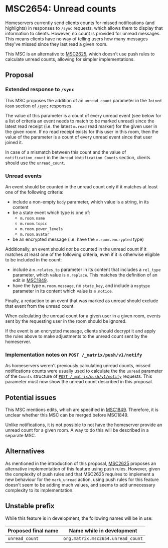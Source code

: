 # MSC2654: Unread counts

Homeservers currently send clients counts for missed notifications (and
highlights) in responses to `/sync` requests, which allows them to display that
information to clients. However, no count is provided for unread messages. This
means clients have no way of telling users how many messages they've missed
since they last read a given room.

This MSC is an alternative to
[MSC2625](https://github.com/matrix-org/matrix-doc/pull/2625), which doesn't use
push rules to calculate unread counts, allowing for simpler implementations.


## Proposal


### Extended response to `/sync`

This MSC proposes the addition of an `unread_count` parameter in the `Joined
Room` section of
[`/sync`](https://matrix.org/docs/spec/client_server/r0.6.1#get-matrix-client-r0-sync)
responses.

The value of this parameter is a count of every unread event (see below for a
list of criteria an event needs to match to be marked unread) since the latest
read receipt (i.e. the latest `m.read` read marker) for the given user in the
given room. If no read receipt exists for this user in this room, then the value
of the parameter is a count of every unread event since that user joined it.

In case of a mismatch between this count and the value of `notification_count`
in the `Unread Notification Counts` section, clients should use the
`unread_count`.


### Unread events

An event should be counted in the unread count only if it matches at least one
of the following criteria:

* include a non-empty `body` parameter, which value is a string, in its content
* be a state event which type is one of:
    * `m.room.name`
    * `m.room.topic`
    * `m.room.power_levels`
    * `m.room.avatar`
* be an encrypted message (i.e. have the `m.room.encrypted` type)

Additionally, an event should _not_ be counted in the unread count if it matches
at least one of the following criteria, even if it is otherwise eligible to be
included in the count:

* include a `m.relates_to` parameter in its content that includes a `rel_type`
  parameter, which value is `m.replace`. This matches the definition of an edit
  in [MSC1849](https://github.com/matrix-org/matrix-doc/pull/1849).
* have the type `m.room.message`, no `state_key`, and include a `msgtype`
  parameter in its content which value is `m.notice`.

Finally, a redaction to an event that was marked as unread should exclude that
event from the unread count.

When calculating the unread count for a given user in a given room, events sent
by the requesting user in the room should be ignored.

If the event is an encrypted message, clients should decrypt it and apply the
rules above to make adjustments to the unread count sent by the homeserver.


### Implementation notes on `POST /_matrix/push/v1/notify`

As homeservers weren't previously calculating unread counts, missed
notifications counts were usually used to calculate the the `unread` parameter
of the `Counts` structure of [`POST
/_matrix/push/v1/notify`](https://matrix.org/docs/spec/push_gateway/latest#post-matrix-push-v1-notify)
requests. This parameter must now show the unread count described in this
proposal.


## Potential issues

This MSC mentions edits, which are specified in
[MSC1849](https://github.com/matrix-org/matrix-doc/pull/1849). Therefore, it is
unclear whether this MSC can be merged before MSC1849.

Unlike notifications, it is not possible to not have the homeserver provide an
unread count for a given room. A way to do this will be described in a separate
MSC.


## Alternatives

As mentioned in the introduction of this proposal,
[MSC2625](https://github.com/matrix-org/matrix-doc/pull/2625) proposes an
alternative implementation of this feature using push rules. However, given the
complexity of push rules and that MSC2625 requires to implement a new behaviour
for the `mark_unread` action, using push rules for this feature doesn't seem to
be adding much values, and seems to add unnecessary complexity to its
implementation.


## Unstable prefix

While this feature is in development, the following names will be in use:

| Proposed final name | Name while in development |
| --- | --- |
| `unread_count` | `org.matrix.msc2654.unread_count` |
